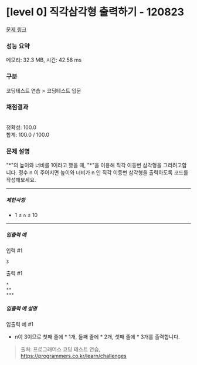 # [level 0] 직각삼각형 출력하기 - 120823 

[문제 링크](https://school.programmers.co.kr/learn/courses/30/lessons/120823) 

### 성능 요약

메모리: 32.3 MB, 시간: 42.58 ms

### 구분

코딩테스트 연습 > 코딩테스트 입문

### 채점결과

<br/>정확성: 100.0<br/>합계: 100.0 / 100.0

### 문제 설명

<p>"*"의 높이와 너비를 1이라고 했을 때, "*"을 이용해 직각 이등변 삼각형을 그리려고합니다.  정수 n 이 주어지면 높이와 너비가 n 인 직각 이등변 삼각형을 출력하도록 코드를 작성해보세요.</p>

<hr>

<h5>제한사항</h5>

<ul>
<li>1 ≤ <code>n</code> ≤ 10</li>
</ul>

<hr>

<h5>입출력 예</h5>

<p>입력 #1</p>
<div class="highlight"><pre class="codehilite"><code>3
</code></pre></div>
<p>출력 #1</p>
<div class="highlight"><pre class="codehilite"><code>*
**
***
</code></pre></div>
<h5>입출력 예 설명</h5>

<p>입출력 예 #1</p>

<ul>
<li>n이 3이므로 첫째 줄에 * 1개, 둘째 줄에 * 2개, 셋째 줄에 * 3개를 출력합니다.</li>
</ul>


> 출처: 프로그래머스 코딩 테스트 연습, https://programmers.co.kr/learn/challenges